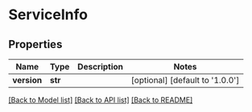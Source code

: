 # ServiceInfo

## Properties
Name | Type | Description | Notes
------------ | ------------- | ------------- | -------------
**version** | **str** |  | [optional] [default to '1.0.0']

[[Back to Model list]](../README.md#documentation-for-models) [[Back to API list]](../README.md#documentation-for-api-endpoints) [[Back to README]](../README.md)


